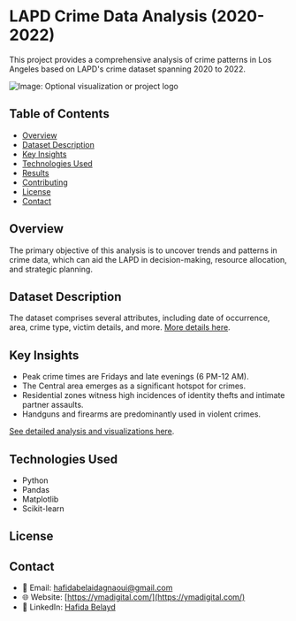 # LAPD Crime Data Analysis (2020-2022)

This project provides a comprehensive analysis of crime patterns in Los Angeles based on LAPD's crime dataset spanning 2020 to 2022.

![Image: Optional visualization or project logo](URL_TO_IMAGE_OR_VISUALIZATION)

## Table of Contents
- [Overview](#overview)
- [Dataset Description](#dataset-description)
- [Key Insights](#key-insights)
- [Technologies Used](#technologies-used)
- [Results](#results)
- [Contributing](#contributing)
- [License](#license)
- [Contact](#contact)

## Overview
The primary objective of this analysis is to uncover trends and patterns in crime data, which can aid the LAPD in decision-making, resource allocation, and strategic planning.

## Dataset Description
The dataset comprises several attributes, including date of occurrence, area, crime type, victim details, and more. [More details here](https://github.com/hafidaso/Competition-Analyzing-Crimes-in-LA/blob/main/data.zip).

## Key Insights
- Peak crime times are Fridays and late evenings (6 PM-12 AM).
- The Central area emerges as a significant hotspot for crimes.
- Residential zones witness high incidences of identity thefts and intimate partner assaults.
- Handguns and firearms are predominantly used in violent crimes.

[See detailed analysis and visualizations here](https://github.com/hafidaso/Competition-Analyzing-Crimes-in-LA/blob/main/Competition%20-%20Analyzing%20Crimes%20in%20LA.ipynb).

## Technologies Used
- Python
- Pandas
- Matplotlib
- Scikit-learn

## License


## Contact
- 📧 Email: [hafidabelaidagnaoui@gmail.com](mailto:hafidabelaidagnaoui@gmail.com)
- 🌐 Website: [https://ymadigital.com/](https://ymadigital.com/)
- 🔗 LinkedIn: [Hafida Belayd](https://www.linkedin.com/in/hafida-belayd/)
